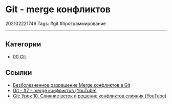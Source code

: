 # Git - merge конфликтов

202102221749
Tags: #git #программирование 
___

## Категории

- [00 Git](00%20Git.md)

## Ссылки

- [Безболезненное разрешение Merge конфликтов в Git](%D0%91%D0%B5%D0%B7%D0%B1%D0%BE%D0%BB%D0%B5%D0%B7%D0%BD%D0%B5%D0%BD%D0%BD%D0%BE%D0%B5%20%D1%80%D0%B0%D0%B7%D1%80%D0%B5%D1%88%D0%B5%D0%BD%D0%B8%D0%B5%20Merge%20%D0%BA%D0%BE%D0%BD%D1%84%D0%BB%D0%B8%D0%BA%D1%82%D0%BE%D0%B2%20%D0%B2%20Git.md)
- [Git - #7 - merge конфликтов (YouTube)](https://youtu.be/sMLazIg9xIY)
- [Git: Урок 10. Слияние веток и решение конфликтов слияния (YouTube)](https://youtu.be/Fq9gDH_u2no)